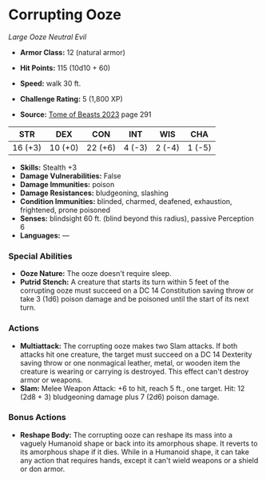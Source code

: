# Corrupting Ooze

*Large* *Ooze* *Neutral Evil*

- **Armor Class:** 12 (natural armor)
- **Hit Points:** 115 (10d10 + 60)
- **Speed:** walk 30 ft.

- **Challenge Rating:** 5 (1,800 XP)
- **Source:** [Tome of Beasts 2023](https://koboldpress.com/kpstore/product/tome-of-beasts-1-2023-edition/) page 291

| STR | DEX | CON | INT | WIS | CHA |
| --- | --- | --- | --- | --- | --- |
| 16 (+3) | 10 (+0) | 22 (+6) | 4 (-3) | 2 (-4) | 1 (-5) |

- **Skills:** Stealth +3
- **Damage Vulnerabilities:** False
- **Damage Immunities:** poison
- **Damage Resistances:** bludgeoning, slashing
- **Condition Immunities:** blinded, charmed, deafened, exhaustion, frightened, prone poisoned
- **Senses:** blindsight 60 ft. (blind beyond this radius), passive Perception 6
- **Languages:** —

### Special Abilities

- **Ooze Nature:** The ooze doesn't require sleep.
- **Putrid Stench:** A creature that starts its turn within 5 feet of the corrupting ooze must succeed on a DC 14 Constitution saving throw or take 3 (1d6) poison damage and be poisoned until the start of its next turn.

### Actions

- **Multiattack:** The corrupting ooze makes two Slam attacks. If both attacks hit one creature, the target must succeed on a DC 14 Dexterity saving throw or one nonmagical leather, metal, or wooden item the creature is wearing or carrying is destroyed. This effect can't destroy armor or weapons.
- **Slam:** Melee Weapon Attack: +6 to hit, reach 5 ft., one target. Hit: 12 (2d8 + 3) bludgeoning damage plus 7 (2d6) poison damage.

### Bonus Actions

- **Reshape Body:** The corrupting ooze can reshape its mass into a vaguely Humanoid shape or back into its amorphous shape. It reverts to its amorphous shape if it dies. While in a Humanoid shape, it can take any action that requires hands, except it can't wield weapons or a shield or don armor.
